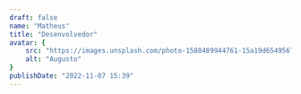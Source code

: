 ```yaml
---
draft: false
name: "Matheus"
title: "Desenvolvedor"
avatar: {
    src: "https://images.unsplash.com/photo-1580489944761-15a19d654956?&fit=crop&w=280",
    alt: "Augusto"
}
publishDate: "2022-11-07 15:39"
---
```

